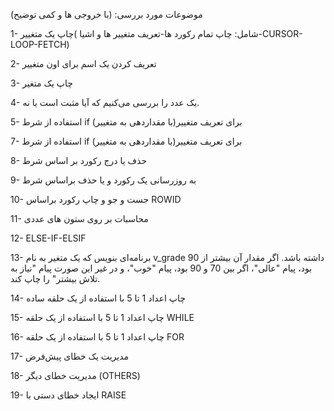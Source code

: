 موضوعات مورد بررسی: (با خروجی ها و کمی توضیح)

1- چاپ یک متغییر( شامل: چاپ تمام رکورد ها-تعریف متغییر ها و اشیا-CURSOR-LOOP-FETCH)

2- تعریف کردن یک اسم برای اون متغییر

3- چاپ یک متغیر

4- یک عدد را بررسی می‌کنیم که آیا مثبت است یا نه.

5- استفاده از شرط if  برای تعریف متغییر(با مقداردهی به متغییر)

7- استفاده از شرط if  برای تعریف متغییر(با مقداردهی به متغییر)

8- حذف یا درج رکورد بر اساس شرط

9- به روزرسانی یک رکورد و یا حذف براساس شرط

10- جست و جو و چاپ رکورد براساس ROWID

11- محاسبات بر روی ستون های عددی

12- ELSE-IF-ELSIF

13- برنامه‌ای بنویس که یک متغیر به نام v_grade داشته باشد. اگر مقدار آن بیشتر از 90 بود، پیام "عالی"، اگر بین 70 و 90 بود، پیام "خوب"، و در غیر این صورت پیام "نیاز به تلاش بیشتر" را چاپ کند.

14- چاپ اعداد 1 تا 5 با استفاده از یک حلقه ساده

15- چاپ اعداد 1 تا 5 با استفاده از یک حلقه WHILE

16- چاپ اعداد 1 تا 5 با استفاده از یک حلقه FOR

17- مدیریت یک خطای پیش‌فرض

18- مدیریت خطای دیگر (OTHERS)

19- ایجاد خطای دستی با RAISE
